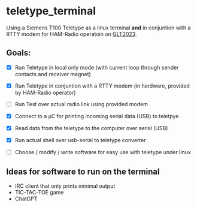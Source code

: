 # teletype_terminal

Using a Siemens T100 Teletype as a linux terminal  __and__ in conjuntion with a RTTY modem for HAM-Radio operatoin on [GLT2023](https://www.linuxtage.at/de/).

## Goals:

- [x] Run Teletype in local only mode (with current loop through sender contacts and receiver magnet)
- [x] Run Teletype in conjuntion with a RTTY modem (in hardware, provided by HAM-Radio operator)
- [ ] Run Test over actual radio link using provided modem
- [x] Connect to a µC for printing incoming serial data (USB) to teletpye
- [x] Read data from the teletype to the computer over serial (USB)
- [x] Run actual shell over usb-serial to teletype converter
- [ ] Choose / modify / write software for easy use with teletype under linux


## Ideas for software to run on the terminal

* IRC client that only prints minimal output
* TIC-TAC-TOE game
* ChatGPT 
